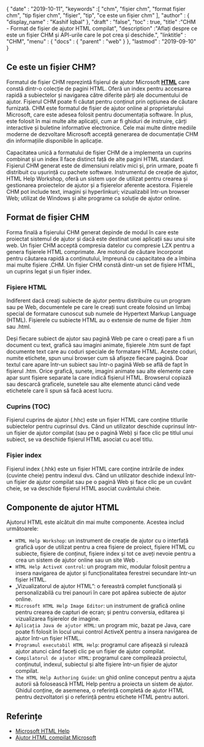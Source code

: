 {
  "date" : "2019-10-11",
  "keywords" :[ "chm", "fișier chm", "format fișier chm", "tip fișier chm", "fișier", "tip", "ce este un fișier chm" ],
  "author" : {
    "display_name" : "Kashif Iqbal"
},
  "draft" : "false",
  "toc" : true,
  "title" :"CHM - Format de fișier de ajutor HTML compilat",
  "description" :"Aflați despre ce este un fișier CHM și API-urile care le pot crea și deschide.",
  "linktitle" : "CHM",
  "menu" : {
    "docs" : {
      "parent" : "web"
}
},
  "lastmod" : "2019-09-10"
}

## Ce este un fișier CHM?

Formatul de fișier CHM reprezintă fișierul de ajutor Microsoft **[HTML](/ro/web/html/)** care constă dintr-o colecție de pagini HTML. Oferă un index pentru accesarea rapidă a subiectelor și navigarea către diferite părți ale documentului de ajutor. Fișierul CHM poate fi căutat pentru conținut prin opțiunea de căutare furnizată. CHM este formatul de fișier de ajutor online al proprietarului Microsoft, care este adesea folosit pentru documentația software. În plus, este folosit în mai multe alte aplicații, cum ar fi ghiduri de instruire, cărți interactive și buletine informative electronice. Cele mai multe dintre mediile moderne de dezvoltare Microsoft acceptă generarea de documentație CHM din informațiile disponibile în aplicație.

Capacitatea unică a formatului de fișier CHM de a implementa un cuprins combinat și un index îl face distinct față de alte pagini HTML standard. Fișierul CHM generat este de dimensiuni relativ mici și, prin urmare, poate fi distribuit cu ușurință cu pachete software. Instrumentul de creație de ajutor, HTML Help Workshop, oferă un sistem ușor de utilizat pentru crearea și gestionarea proiectelor de ajutor și a fișierelor aferente acestora. Fișierele CHM pot include text, imagini și hyperlinkuri; vizualizabil într-un browser Web; utilizat de Windows și alte programe ca soluție de ajutor online.

## Format de fișier CHM

Forma finală a fișierului CHM generat depinde de modul în care este proiectat sistemul de ajutor și dacă este destinat unei aplicații sau unui site web. Un fișier CHM acceptă compresia datelor cu compresie LZX pentru a genera fișierele HTML comprimate. Are motorul de căutare încorporat pentru căutarea rapidă a conținutului, împreună cu capacitatea de a îmbina mai multe fișiere .CHM. Un fișier CHM constă dintr-un set de fișiere HTML, un cuprins legat și un fișier index.

### Fișiere HTML

Indiferent dacă creați subiecte de ajutor pentru distribuire cu un program sau pe Web, documentele pe care le creați sunt create folosind un limbaj special de formatare cunoscut sub numele de Hypertext Markup Language (HTML). Fișierele cu subiecte HTML au o extensie de nume de fișier .htm sau .html.

Deși fiecare subiect de ajutor sau pagină Web pe care o creați pare a fi un document cu text, grafică sau imagini animate, fișierele .htm sunt de fapt documente text care au coduri speciale de formatare HTML. Aceste coduri, numite etichete, spun unui browser cum să afișeze fiecare pagină. Doar textul care apare într-un subiect sau într-o pagină Web se află de fapt în fișierul .htm. Orice grafică, sunete, imagini animate sau alte elemente care apar sunt fișiere separate la care indică fișierul HTML. Browserul copiază sau descarcă graficele, sunetele sau alte elemente atunci când vede etichetele care îi spun să facă acest lucru.

### Cuprins (TOC)
Fișierul cuprins de ajutor (.hhc) este un fișier HTML care conține titlurile subiectelor pentru cuprinsul dvs. Când un utilizator deschide cuprinsul într-un fișier de ajutor compilat (sau pe o pagină Web) și face clic pe titlul unui subiect, se va deschide fișierul HTML asociat cu acel titlu.

### Fișier index
Fișierul index (.hhk) este un fișier HTML care conține intrările de index (cuvinte cheie) pentru indexul dvs. Când un utilizator deschide indexul într-un fișier de ajutor compilat sau pe o pagină Web și face clic pe un cuvânt cheie, se va deschide fișierul HTML asociat cuvântului cheie.

## Componente de ajutor HTML

Ajutorul HTML este alcătuit din mai multe componente. Acestea includ următoarele:

* `HTML Help Workshop`: un instrument de creație de ajutor cu o interfață grafică ușor de utilizat pentru a crea fișiere de proiect, fișiere HTML cu subiecte, fișiere de conținut, fișiere index și tot ce aveți nevoie pentru a crea un sistem de ajutor online sau un site Web .
* `HTML Help ActiveX control`: un program mic, modular folosit pentru a insera navigarea de ajutor și funcționalitatea ferestrei secundare într-un fișier HTML.
* „Vizualizatorul de ajutor HTML”: o fereastră complet funcțională și personalizabilă cu trei panouri în care pot apărea subiecte de ajutor online.
* `Microsoft HTML Help Image Editor`: un instrument de grafică online pentru crearea de capturi de ecran; și pentru conversia, editarea și vizualizarea fișierelor de imagine.
* `Aplicația Java de ajutor HTML`: un program mic, bazat pe Java, care poate fi folosit în locul unui control ActiveX pentru a insera navigarea de ajutor într-un fișier HTML.
* `Programul executabil HTML Help`: programul care afișează și rulează ajutor atunci când faceți clic pe un fișier de ajutor compilat.
* `Compilatorul de ajutor HTML`: programul care compilează proiectul, conținutul, indexul, subiectul și alte fișiere într-un fișier de ajutor compilat.
* `The HTML Help Authoring Guide`: un ghid online conceput pentru a ajuta autorii să folosească HTML Help pentru a proiecta un sistem de ajutor. Ghidul conține, de asemenea, o referință completă de ajutor HTML pentru dezvoltatori și o referință pentru etichete HTML pentru autori.

## Referințe

* [Microsoft HTML Help](https://learn.microsoft.com/en-us/previous-versions/windows/desktop/htmlhelp/microsoft-html-help-1-4-sdk)
* [Ajutor HTML compilat Microsoft](https://en.wikipedia.org/wiki/Microsoft_Compiled_HTML_Help)

